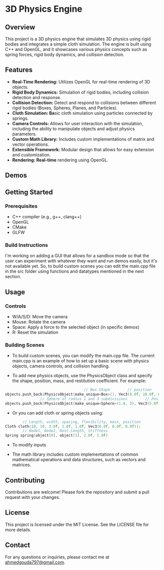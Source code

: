 # 3D Physics Engine

## Overview

This project is a 3D physics engine that simulates 3D physics using rigid bodies and integrates a simple cloth simulation. The engine is built using C++ and OpenGL, and it showcases various physics concepts such as spring forces, rigid body dynamics, and collision detection.

## Features

- **Real-Time Rendering:** Utilizes OpenGL for real-time rendering of 3D objects.
- **Rigid Body Dynamics:** Simulation of rigid bodies, including collision detection and response.
- **Collision Detection:** Detect and respond to collisions between different rigid bodies (Boxes, Spheres, Planes, and Particles).
- **Cloth Simulation: Ba**sic cloth simulation using particles connected by springs.
- **Camera Controls:** Allows for user interaction with the simulation, including the ability to manipulate objects and adjust physics parameters.
- **Custom Math Library:** Includes custom implementations of matrix and vector operations.
- **Extensible Framework:** Modular design that allows for easy extension and customization.
- **Rendering: Real-time** rendering using OpenGL.

## Demos

## Getting Started
### Prerequisites

- C++ compiler (e.g., g++, clang++)
- OpenGL
- CMake
- GLFW

### Build Instructions
I'm working on adding a GUI that allows for a sandbox mode so that the user can experiment with whatever they want and run demos easily, but it's not available yet. So, to build custom scenes you can edit the main.cpp file in the src folder using functions and datatypes mentioned in the next section.

## Usage
### Controls
 
 - W/A/S/D: Move the camera
 - Mouse: Rotate the camera
 - Space: Apply a force to the selected object (in specific demos)
 - R: Reset the simulation

### Building Scenes 
- To build custom scenes, you can modify the main.cpp file. The current main.cpp is an example of how to set up a basic scene with physics objects, camera controls, and collision handling.

- To add new physics objects, use the PhysicsObject class and specify the shape, position, mass, and restitution coefficient. For example:

```cpp
                                    // Box Shape        // position      // Mass and damping
objects.push_back(PhysicsObject(make_unique<Box>(), Vec3(0.0f, 10.0f, 0.0f), 5.0f, .7f));
                // Sphere of radius 1 and 3 subdivisions        // Position    // Mass and Damping
objects.push_back(PhysicsObject(make_unique<Sphere>(1.0, 3), Vec3(5.0f, 10.0f, 0.0f), 5.0f, .7f));
```

- Or you can add cloth or spring objects using:
```cpp
        // Length, width, spacing, flexibility, mass, position
Cloth cloth(10, 10, 3.0f, 1.0f, 1.0f, Vec3(0.0f, 0.0f, 0.0f));
        // Node1, Node2, Rest Length, Stiffness
Spring spring(object[0], object[1], 2.0f, 1.0f)
```

- To modify inputs 

- The math library includes custom implementations of common mathematical operations and data structures, such as vectors and matrices.


## Contributing
Contributions are welcome! Please fork the repository and submit a pull request with your changes.

## License
This project is licensed under the MIT License. See the LICENSE file for more details.

## Contact
For any questions or inquiries, please contact me at ahmedgouda797@gmail.com.